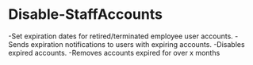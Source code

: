 # Disable-StaffAccounts

-Set expiration dates for retired/terminated employee user accounts.
-Sends expiration notifications to users with expiring accounts.
-Disables expired accounts.
-Removes accounts expired for over x months

